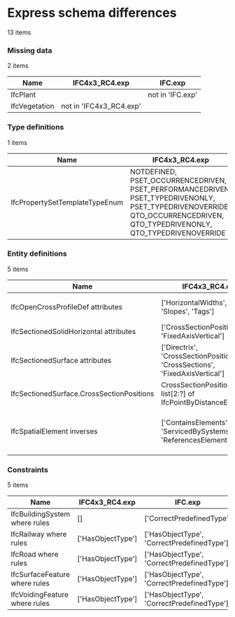 # Express schema differences

13 items


### Missing data

2 items

| Name          | IFC4x3_RC4.exp          | IFC.exp          |
|---------------|-------------------------|------------------|
| IfcPlant      |                         | not in 'IFC.exp' |
| IfcVegetation | not in 'IFC4x3_RC4.exp' |                  |

### Type definitions

1 items

| Name                           | IFC4x3_RC4.exp                                                                                                                                                            | IFC.exp    |
|--------------------------------|---------------------------------------------------------------------------------------------------------------------------------------------------------------------------|------------|
| IfcPropertySetTemplateTypeEnum | NOTDEFINED, PSET_OCCURRENCEDRIVEN, PSET_PERFORMANCEDRIVEN, PSET_TYPEDRIVENONLY, PSET_TYPEDRIVENOVERRIDE, QTO_OCCURRENCEDRIVEN, QTO_TYPEDRIVENONLY, QTO_TYPEDRIVENOVERRIDE | NOTDEFINED |

### Entity definitions

5 items

| Name                                      | IFC4x3_RC4.exp                                                               | IFC.exp                                                                                                         |
|-------------------------------------------|------------------------------------------------------------------------------|-----------------------------------------------------------------------------------------------------------------|
| IfcOpenCrossProfileDef attributes         | ['HorizontalWidths', 'Widths', 'Slopes', 'Tags']                             | ['HorizontalWidths', 'Widths', 'Slopes', 'Tags', 'OffsetPoint']                                                 |
| IfcSectionedSolidHorizontal attributes    | ['CrossSectionPositions', 'FixedAxisVertical']                               | ['CrossSectionPositions']                                                                                       |
| IfcSectionedSurface attributes            | ['Directrix', 'CrossSectionPositions', 'CrossSections', 'FixedAxisVertical'] | ['Directrix', 'CrossSectionPositions', 'CrossSections']                                                         |
| IfcSectionedSurface.CrossSectionPositions | CrossSectionPositions : list[2:?] of IfcPointByDistanceExpression            | CrossSectionPositions : list[2:?] of IfcAxis2PlacementLinear                                                    |
| IfcSpatialElement inverses                | ['ContainsElements', 'ServicedBySystems', 'ReferencesElements']              | ['ContainsElements', 'ServicedBySystems', 'ReferencesElements', 'IsInterferedByElements', 'InterferesElements'] |

### Constraints

5 items

| Name                          | IFC4x3_RC4.exp    | IFC.exp                                    |
|-------------------------------|-------------------|--------------------------------------------|
| IfcBuildingSystem where rules | []                | ['CorrectPredefinedType']                  |
| IfcRailway where rules        | ['HasObjectType'] | ['HasObjectType', 'CorrectPredefinedType'] |
| IfcRoad where rules           | ['HasObjectType'] | ['HasObjectType', 'CorrectPredefinedType'] |
| IfcSurfaceFeature where rules | ['HasObjectType'] | ['HasObjectType', 'CorrectPredefinedType'] |
| IfcVoidingFeature where rules | ['HasObjectType'] | ['HasObjectType', 'CorrectPredefinedType'] |

